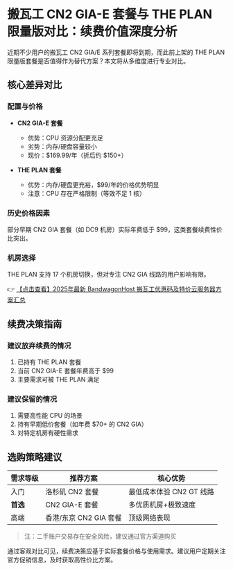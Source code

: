 # 搬瓦工 CN2 GIA-E 套餐与 THE PLAN 限量版对比：续费价值深度分析

近期不少用户的搬瓦工 CN2 GIA/E 系列套餐即将到期，而此前上架的 THE PLAN 限量版套餐是否值得作为替代方案？本文将从多维度进行专业对比。

## 核心差异对比

### 配置与价格
- **CN2 GIA-E 套餐**  
  - 优势：CPU 资源分配更充足  
  - 劣势：内存/硬盘容量较小  
  - 现价：$169.99/年（折后约 $150+）

- **THE PLAN 套餐**  
  - 优势：内存/硬盘更充裕，$99/年的价格优势明显  
  - 注意：CPU 存在严格限制（等效不足 1 核）

### 历史价格因素
部分早期 CN2 GIA 套餐（如 DC9 机房）实际年费低于 $99，这类套餐续费性价比突出。

### 机房选择
THE PLAN 支持 17 个机房切换，但对专注 CN2 GIA 线路的用户影响有限。

👉 [【点击查看】2025年最新 BandwagonHost 搬瓦工优惠码及特价云服务器方案汇总](https://bit.ly/banwagon)

## 续费决策指南

### 建议放弃续费的情况
1. 已持有 THE PLAN 套餐
2. 当前 CN2 GIA-E 套餐年费高于 $99
3. 主要需求可被 THE PLAN 满足

### 建议保留的情况
1. 需要高性能 CPU 的场景
2. 持有早期低价套餐（如年费 $70+ 的 CN2 GIA）
3. 对特定机房有硬性需求

## 选购策略建议

| 需求等级 | 推荐方案                | 核心优势                 |
|----------|-------------------------|--------------------------|
| 入门     | 洛杉矶 CN2 套餐         | 最低成本体验 CN2 GT 线路 |
| **首选** | CN2 GIA-E 套餐          | 多优质机房+极致速度      |
| 高端     | 香港/东京 CN2 GIA 套餐  | 顶级网络表现             |

> 注：二手账户交易存在安全风险，建议通过官方渠道购买

通过客观对比可见，续费决策应基于实际套餐价格与使用需求。建议用户定期关注官方促销信息，及时获取高性价比方案。